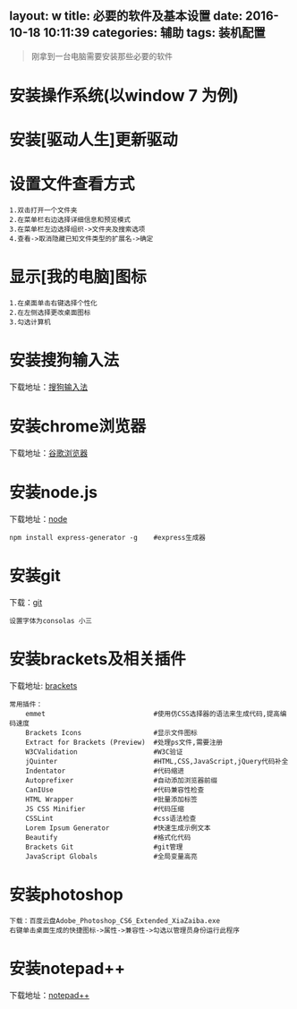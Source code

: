 layout: w
title: 必要的软件及基本设置
date: 2016-10-18 10:11:39
categories: 辅助
tags: 装机配置
---
>刚拿到一台电脑需要安装那些必要的软件

<!--more-->
# 安装操作系统(以window 7 为例)

# 安装[驱动人生]更新驱动

# 设置文件查看方式
    1.双击打开一个文件夹
    2.在菜单栏右边选择详细信息和预览模式
    3.在菜单栏左边选择组织->文件夹及搜索选项
    4.查看->取消隐藏已知文件类型的扩展名->确定
    
# 显示[我的电脑]图标
    1.在桌面单击右键选择个性化
    2.在左侧选择更改桌面图标
    3.勾选计算机
    
# 安装搜狗输入法 
下载地址：[搜狗输入法](http://pinyin.sogou.com/)
    
# 安装chrome浏览器
下载地址：[谷歌浏览器](http://www.google.cn/intl/zh-CN/chrome/browser/desktop/index.html)
    
# 安装node.js
下载地址：[node](https://nodejs.org/en/)

    npm install express-generator -g    #express生成器
    
# 安装git
下载：[git](https://git-scm.com/download/win)

    设置字体为consolas 小三
    
# 安装brackets及相关插件
下载地址: [brackets](http://brackets.io/)

    常用插件：
        emmet                           #使用仿CSS选择器的语法来生成代码,提高编码速度
        Brackets Icons                  #显示文件图标
        Extract for Brackets (Preview)  #处理ps文件,需要注册
        W3CValidation                   #W3C验证
        jQuinter                        #HTML,CSS,JavaScript,jQuery代码补全
        Indentator                      #代码缩进
        Autoprefixer                    #自动添加浏览器前缀
        CanIUse                         #代码兼容性检查
        HTML Wrapper                    #批量添加标签
        JS CSS Minifier                 #代码压缩
        CSSLint                         #css语法检查
        Lorem Ipsum Generator           #快速生成示例文本
        Beautify                        #格式化代码
        Brackets Git                    #git管理
        JavaScript Globals              #全局变量高亮
        
# 安装photoshop
    下载：百度云盘Adobe_Photoshop_CS6_Extended_XiaZaiba.exe
    右键单击桌面生成的快捷图标->属性->兼容性->勾选以管理员身份运行此程序
        
# 安装notepad++
下载地址：[notepad++](https://notepad-plus-plus.org/news/notepad-7-released.html)
